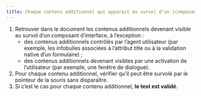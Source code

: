 ```yaml
---
title: Chaque contenu additionnel qui apparait au survol d’un [composant d’interface](#composant-d-interface) peut-il être survolé par le pointeur de la souris sans disparaître (hors cas particuliers) ?
---
```


1. Retrouver dans le document les contenus additionnels devenant visible au survol d’un composant d’interface, à l’exception :
   - des contenus additionnels contrôlés par l’agent utilisateur (par exemple, les infobulles associées à l’attribut title ou à la validation native d’un formulaire) ;
   - des contenus additionnels devenant visibles par une activation de l’utilisateur (par exemple, une fenêtre de dialogue).
2. Pour chaque contenu additionnel, vérifier qu’il peut être survolé par le pointeur de la souris sans disparaître.
3. Si c’est le cas pour chaque contenu additionnel, **le test est validé**.
